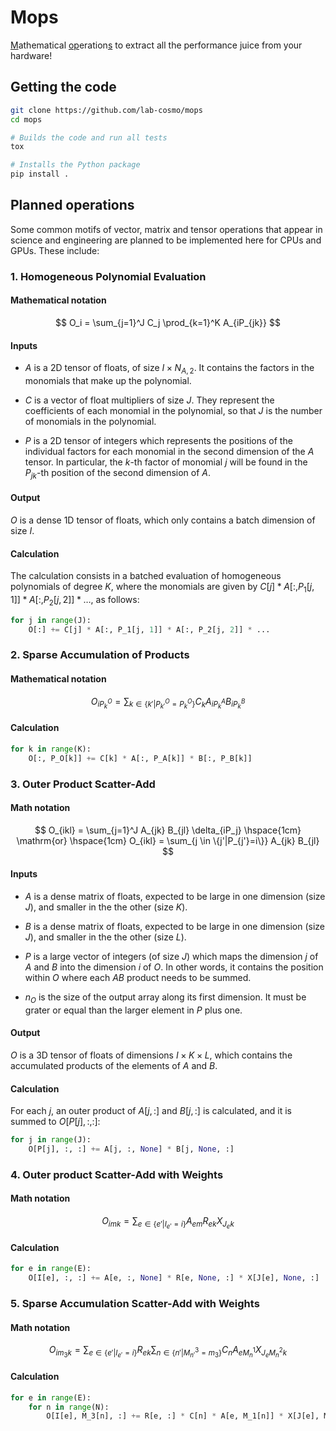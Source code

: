 # Mops

<u>M</u>athematical <u>op</u>eration<u>s</u> to extract all the performance juice from your hardware!

## Getting the code

```bash
git clone https://github.com/lab-cosmo/mops
cd mops

# Builds the code and run all tests
tox

# Installs the Python package
pip install .
```


## Planned operations

Some common motifs of vector, matrix and tensor operations that appear in
science and engineering are planned to be implemented here for CPUs and GPUs.
These include:

### 1. Homogeneous Polynomial Evaluation

#### Mathematical notation

$$ O_i = \sum_{j=1}^J C_j \prod_{k=1}^K A_{iP_{jk}} $$

#### Inputs

- $A$ is a 2D tensor of floats, of size $I \times N_{A,2}$. It contains the factors in the monomials that make up the polynomial. 

- $C$ is a vector of float multipliers of size $J$. They represent the coefficients of each monomial in the polynomial, so that $J$ is the number of monomials in the polynomial.

- $P$ is a 2D tensor of integers which represents the positions of the individual factors for each monomial in the second dimension of the $A$ tensor. In particular, the $k$-th factor of monomial $j$ will be found in the $P_{jk}$-th position of the second dimension of $A$.

#### Output

$O$ is a dense 1D tensor of floats, which only contains a batch dimension of size $I$.

#### Calculation

The calculation consists in a batched evaluation of homogeneous polynomials of degree $K$, where the monomials are given by $C[j] * A[:, P_1[j, 1]] * A[:, P_2[j, 2]] * \dots$, as follows:

```python
for j in range(J):
    O[:] += C[j] * A[:, P_1[j, 1]] * A[:, P_2[j, 2]] * ...
```

### 2. Sparse Accumulation of Products

#### Mathematical notation

$$ O_{iP_k^O} = \sum_{k \in \{k'|P^O_{k'}=P^O_k\}} C_k A_{iP_k^A} B_{iP_k^B} $$

#### Calculation

```python
for k in range(K):
    O[:, P_O[k]] += C[k] * A[:, P_A[k]] * B[:, P_B[k]]
```

### 3. Outer Product Scatter-Add

#### Math notation

$$ O_{ikl} = \sum_{j=1}^J A_{jk} B_{jl} \delta_{iP_j} \hspace{1cm} \mathrm{or} \hspace{1cm} O_{ikl} = \sum_{j \in \{j'|P_{j'}=i\}} A_{jk} B_{jl} $$

#### Inputs

- $A$ is a dense matrix of floats, expected to be large in one dimension
  (size $J$), and smaller in the the other (size $K$).

- $B$ is a dense matrix of floats, expected to be large in one dimension
  (size $J$), and smaller in the the other (size $L$).

- $P$ is a large vector of integers (of size $J$) which maps the dimension $j$ of $A$ and $B$ into the dimension $i$ of $O$. In other words, it contains the position within $O$ where each $AB$ product needs to be summed.

- $n_O$ is the size of the output array along its first dimension. It must be grater or equal than the larger element in $P$ plus one. 

#### Output

$O$ is a 3D tensor of floats of dimensions $I \times K \times L$, which contains the accumulated products of the elements of $A$ and $B$.

#### Calculation

For each $j$, an outer product of $A[j, :]$ and $B[j, :]$ is calculated, and it is summed to $O[P[j], :, :]$:

```python
for j in range(J):
    O[P[j], :, :] += A[j, :, None] * B[j, None, :]
```

### 4. Outer product Scatter-Add with Weights

#### Math notation

$$ O_{imk} = \sum_{e \in \{e'|I_{e'}=i\}} A_{em} R_{ek} X_{{J_e}k} $$

#### Calculation

```python
for e in range(E):
    O[I[e], :, :] += A[e, :, None] * R[e, None, :] * X[J[e], None, :]
```

### 5. Sparse Accumulation Scatter-Add with Weights

#### Math notation

$$ O_{i{m_3}k} = \sum_{e \in \{e'|I_{e'}=i\}} R_{ek} \sum_{n \in \{n'|M^3_{n'}=m_3\}} C_n A_{e{M_n^1}} X_{{J_e}{M_n^2}k} $$

#### Calculation

```python
for e in range(E):
    for n in range(N):
        O[I[e], M_3[n], :] += R[e, :] * C[n] * A[e, M_1[n]] * X[J[e], M_2[n], :]
```
